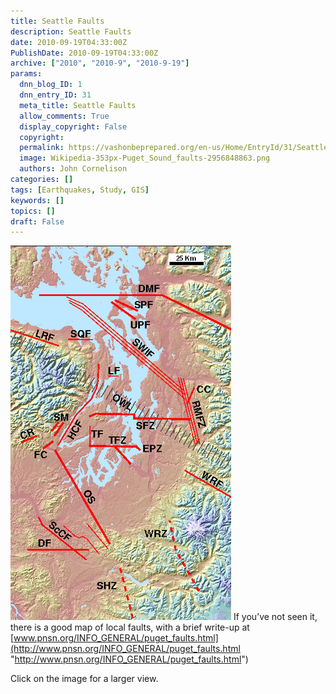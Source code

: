 ```yaml
---
title: Seattle Faults
description: Seattle Faults
date: 2010-09-19T04:33:00Z
PublishDate: 2010-09-19T04:33:00Z
archive: ["2010", "2010-9", "2010-9-19"]
params:
  dnn_blog_ID: 1
  dnn_entry_ID: 31
  meta_title: Seattle Faults
  allow_comments: True
  display_copyright: False
  copyright:
  permalink: https://vashonbeprepared.org/en-us/Home/EntryId/31/Seattle-Faults
  image: Wikipedia-353px-Puget_Sound_faults-2956848863.png
  authors: John Cornelison
categories: []
tags: [Earthquakes, Study, GIS]
keywords: []
topics: []
draft: False
---
```


![Puget Sound Faults](./images/Wikipedia-353px-Puget_Sound_faults-2956848863.png) If you’ve not seen it, there is a good map of local faults, with a brief write-up at [www.pnsn.org/INFO_GENERAL/puget_faults.html](http://www.pnsn.org/INFO_GENERAL/puget_faults.html "http://www.pnsn.org/INFO_GENERAL/puget_faults.html")

Click on the image for a larger view.
